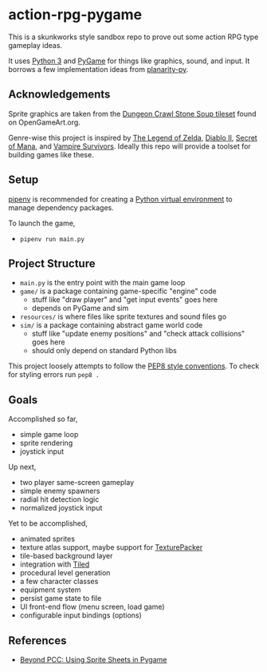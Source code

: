 
# action-rpg-pygame

This is a skunkworks style sandbox repo to prove out some action RPG type gameplay ideas.

It uses [Python 3](https://www.python.org/) and [PyGame](https://www.pygame.org/news) for things like graphics, sound, and input. It borrows a few implementation ideas from [planarity-py](https://github.com/parappayo/planarity-py).

## Acknowledgements

Sprite graphics are taken from the [Dungeon Crawl Stone Soup tileset](https://opengameart.org/content/dungeon-crawl-32x32-tiles) found on OpenGameArt.org.

Genre-wise this project is inspired by [The Legend of Zelda](https://en.wikipedia.org/wiki/The_Legend_of_Zelda_(video_game)), [Diablo II](https://en.wikipedia.org/wiki/Diablo_II), [Secret of Mana](https://en.wikipedia.org/wiki/Secret_of_Mana), and [Vampire Survivors](https://en.wikipedia.org/wiki/Vampire_Survivors). Ideally this repo will provide a toolset for building games like these.

## Setup

[pipenv](https://pipenv.pypa.io/en/latest/) is recommended for creating a [Python virtual environment](https://docs.python.org/3/tutorial/venv.html) to manage dependency packages.

To launch the game,

* `pipenv run main.py`

## Project Structure

* `main.py` is the entry point with the main game loop
* `game/` is a package containing game-specific "engine" code
  * stuff like "draw player" and "get input events" goes here
  * depends on PyGame and sim
* `resources/` is where files like sprite textures and sound files go
* `sim/` is a package containing abstract game world code
  * stuff like "update enemy positions" and "check attack collisions" goes here
  * should only depend on standard Python libs

 This project loosely attempts to follow the [PEP8 style conventions](https://peps.python.org/pep-0008/). To check for styling errors run `pep8 .`

## Goals

Accomplished so far,

* simple game loop
* sprite rendering
* joystick input

Up next,

* two player same-screen gameplay
* simple enemy spawners
* radial hit detection logic
* normalized joystick input

Yet to be accomplished,

* animated sprites
* texture atlas support, maybe support for [TexturePacker](https://www.codeandweb.com/texturepacker)
* tile-based background layer
* integration with [Tiled](https://www.mapeditor.org/)
* procedural level generation
* a few character classes
* equipment system
* persist game state to file
* UI front-end flow (menu screen, load game)
* configurable input bindings (options)

## References

* [Beyond PCC: Using Sprite Sheets in Pygame](https://ehmatthes.github.io/pcc_2e/beyond_pcc/pygame_sprite_sheets/)
